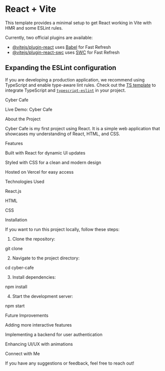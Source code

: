 # React + Vite

This template provides a minimal setup to get React working in Vite with HMR and some ESLint rules.

Currently, two official plugins are available:

- [@vitejs/plugin-react](https://github.com/vitejs/vite-plugin-react/blob/main/packages/plugin-react/README.md) uses [Babel](https://babeljs.io/) for Fast Refresh
- [@vitejs/plugin-react-swc](https://github.com/vitejs/vite-plugin-react-swc) uses [SWC](https://swc.rs/) for Fast Refresh

## Expanding the ESLint configuration

If you are developing a production application, we recommend using TypeScript and enable type-aware lint rules. Check out the [TS template](https://github.com/vitejs/vite/tree/main/packages/create-vite/template-react-ts) to integrate TypeScript and [`typescript-eslint`](https://typescript-eslint.io) in your project.

Cyber Cafe

Live Demo: Cyber Cafe

About the Project

Cyber Cafe is my first project using React. It is a simple web application that showcases my understanding of React, HTML, and CSS.

Features

Built with React for dynamic UI updates

Styled with CSS for a clean and modern design

Hosted on Vercel for easy access


Technologies Used

React.js

HTML

CSS


Installation

If you want to run this project locally, follow these steps:

1. Clone the repository:

git clone <your-repo-url>


2. Navigate to the project directory:

cd cyber-cafe


3. Install dependencies:

npm install


4. Start the development server:

npm start

Future Improvements

Adding more interactive features

Implementing a backend for user authentication

Enhancing UI/UX with animations


Connect with Me

If you have any suggestions or feedback, feel free to reach out!
